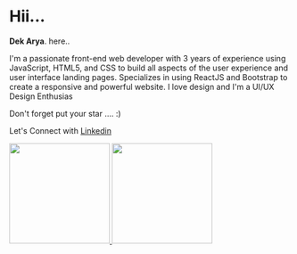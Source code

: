 # Hii... 

**Dek Arya**. here..

I'm a passionate front-end web developer with 3 years of experience using JavaScript, HTML5, and CSS to build all aspects of the user experience and user interface landing pages. Specializes in using ReactJS and Bootstrap to create a responsive and powerful website. I love design and I'm a UI/UX Design Enthusias

Don't forget put your star .... :)

Let's Connect with [Linkedin](https://www.linkedin.com/in/dek-arya-1a04771b9/)



<p align="left">
<a href="https://github.com/kadekaryasatya">
  <img height="180em" src="https://github-readme-stats-eight-theta.vercel.app/api?username=kadekaryasatya&show_icons=true&theme=algolia&include_all_commits=true&count_private=true"/>
  <img height="180em" src="https://github-readme-stats-eight-theta.vercel.app/api/top-langs/?username=kadekaryasatya&layout=compact&langs_count=8&theme=algolia"/>
</a>
</p>
